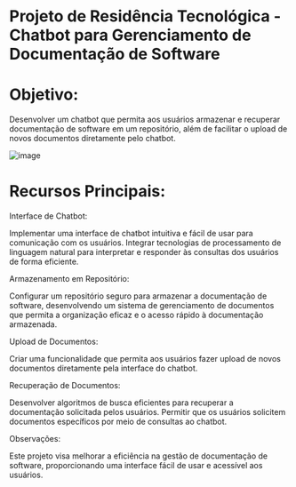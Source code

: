 # Projeto de Residência Tecnológica - Chatbot para Gerenciamento de Documentação de Software

# Objetivo:
Desenvolver um chatbot que permita aos usuários armazenar e recuperar documentação de software em um repositório, além de facilitar o upload de novos documentos diretamente pelo chatbot.


![image](https://github.com/Squad13-Accenture/IA/assets/112042523/41957904-7696-4dda-846b-0f3b4cc14d2b)


# Recursos Principais:

Interface de Chatbot:

Implementar uma interface de chatbot intuitiva e fácil de usar para comunicação com os usuários.
Integrar tecnologias de processamento de linguagem natural para interpretar e responder às consultas dos usuários de forma eficiente.

Armazenamento em Repositório:

Configurar um repositório seguro para armazenar a documentação de software,
desenvolvendo um sistema de gerenciamento de documentos que permita a organização eficaz e o acesso rápido à documentação armazenada.

Upload de Documentos:

Criar uma funcionalidade que permita aos usuários fazer upload de novos documentos diretamente pela interface do chatbot.


Recuperação de Documentos:

Desenvolver algoritmos de busca eficientes para recuperar a documentação solicitada pelos usuários.
Permitir que os usuários solicitem documentos específicos por meio de consultas ao chatbot.

Observações:

Este projeto visa melhorar a eficiência na gestão de documentação de software, proporcionando uma interface fácil de usar e acessível aos usuários.
